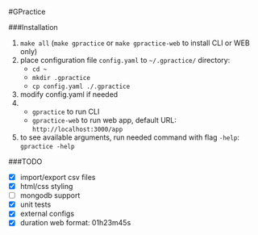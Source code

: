 #GPractice

###Installation
1. `make all` (`make gpractice` or `make gpractice-web` to install CLI or WEB only)
2. place configuration file `config.yaml` to `~/.gpractice/` directory:
   - `cd ~`
   - `mkdir .gpractice`
   - `cp config.yaml ./.gpractice` 
3. modify config.yaml if needed
4. - `gpractice` to run CLI
   - `gpractice-web` to run web app, default URL: `http://localhost:3000/app`
5. to see available arguments, run needed command with flag `-help`: `gpractice -help`


###TODO
- [x] import/export csv files
- [x] html/css styling
- [ ] mongodb support
- [x] unit tests
- [x] external configs
- [x] duration web format: 01h23m45s